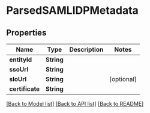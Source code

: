 # ParsedSAMLIDPMetadata

## Properties

Name | Type | Description | Notes
------------ | ------------- | ------------- | -------------
**entityId** | **String** |  | 
**ssoUrl** | **String** |  | 
**sloUrl** | **String** |  | [optional] 
**certificate** | **String** |  | 

[[Back to Model list]](../#documentation-for-models) [[Back to API list]](../#documentation-for-api-endpoints) [[Back to README]](../)


